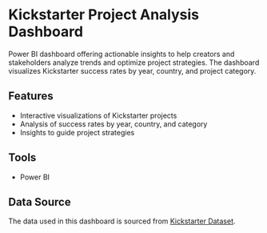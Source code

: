 # Kickstarter Project Analysis Dashboard

Power BI dashboard offering actionable insights to help creators and stakeholders analyze trends and optimize project strategies. The dashboard visualizes Kickstarter success rates by year, country, and project category.

## Features
- Interactive visualizations of Kickstarter projects
- Analysis of success rates by year, country, and category
- Insights to guide project strategies

## Tools
- Power BI

## Data Source
The data used in this dashboard is sourced from [Kickstarter Dataset](https://www.kaggle.com/datasets/kemical/kickstarter-projects).
